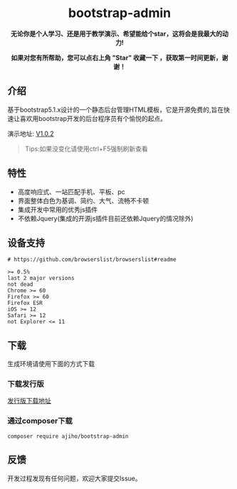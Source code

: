 <h1 align="center">bootstrap-admin</h1> 

<p align="center">    
    <b>无论你是个人学习、还是用于教学演示、希望能给个star，这将会是我最大的动力!</b>
</p>
<p align="center">    
    <b>如果对您有所帮助，您可以点右上角 "Star" 收藏一下 ，获取第一时间更新，谢谢！</b>
</p>

## 介绍

基于bootstrap5.1.x设计的一个静态后台管理HTML模板，它是开源免费的,旨在快速让喜欢用bootstrap开发的后台程序员有个愉悦的起点。

演示地址:
[V1.0.2](https://ajiho.gitee.io/bootstrap-admin)

> Tips:如果没变化请使用ctrl+F5强制刷新查看

## 特性

- 高度响应式、一站匹配手机、平板、pc
- 界面整体白色为基调、简约、大气、流畅不卡顿
- 集成开发中常用的优秀js插件
- 不依赖Jquery(集成的开源js插件目前还依赖Jquery的情况除外)

## 设备支持

~~~
# https://github.com/browserslist/browserslist#readme

>= 0.5%
last 2 major versions
not dead
Chrome >= 60
Firefox >= 60
Firefox ESR
iOS >= 12
Safari >= 12
not Explorer <= 11
~~~

## 下载

生成环境请使用下面的方式下载

### 下载发行版

[发行版下载地址](https://gitee.com/ajiho/bootstrap-admin/releases)

### 通过composer下载

~~~
composer require ajiho/bootstrap-admin
~~~

## 反馈

开发过程发现有任何问题，欢迎大家提交Issue。

